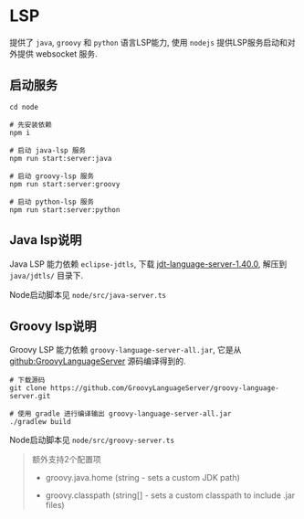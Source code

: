 # LSP

提供了 `java`, `groovy` 和 `python` 语言LSP能力, 使用 `nodejs` 提供LSP服务启动和对外提供 websocket 服务.

## 启动服务

```shell
cd node

# 先安装依赖
npm i 

# 启动 java-lsp 服务
npm run start:server:java

# 启动 groovy-lsp 服务
npm run start:server:groovy

# 启动 python-lsp 服务
npm run start:server:python

```

## Java lsp说明

Java LSP 能力依赖 `eclipse-jdtls`, 下载 [jdt-language-server-1.40.0](https://download.eclipse.org/jdtls/milestones/1.40.0/jdt-language-server-1.40.0-202409261450.tar.gz), 解压到 `java/jdtls/` 目录下.

Node启动脚本见 `node/src/java-server.ts`


## Groovy lsp说明

Groovy LSP 能力依赖 `groovy-language-server-all.jar`, 它是从 [github:GroovyLanguageServer](https://github.com/GroovyLanguageServer/groovy-language-server) 源码编译得到的.

```shell
# 下载源码
git clone https://github.com/GroovyLanguageServer/groovy-language-server.git

# 使用 gradle 进行编译输出 groovy-language-server-all.jar
./gradlew build

```

Node启动脚本见 `node/src/groovy-server.ts`

> 
> 额外支持2个配置项
> 
> - groovy.java.home (string - sets a custom JDK path)
> 
> - groovy.classpath (string[] - sets a custom classpath to include .jar files)
> 

